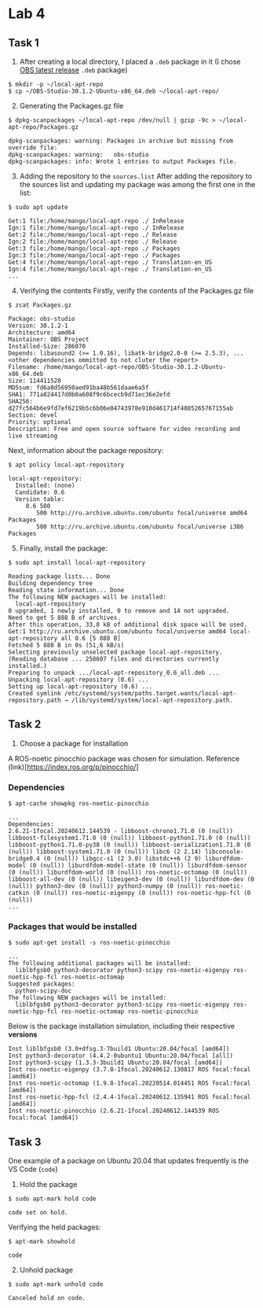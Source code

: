 # Lab 4

## Task 1
1. After creating a local directory, I placed a ```.deb``` package in it (I chose [OBS latest release](https://github.com/obsproject/obs-studio/releases) ```.deb``` package)
```
$ mkdir -p ~/local-apt-repo
$ cp ~/OBS-Studio-30.1.2-Ubuntu-x86_64.deb ~/local-apt-repo/

```
2. Generating the Packages.gz file
```
$ dpkg-scanpackages ~/local-apt-repo /dev/null | gzip -9c > ~/local-apt-repo/Packages.gz

dpkg-scanpackages: warning: Packages in archive but missing from override file:
dpkg-scanpackages: warning:   obs-studio
dpkg-scanpackages: info: Wrote 1 entries to output Packages file.

```
3. Adding the repository to the ```sources.list```
After adding the repository to the sources list and updating my package was among the first one in the list:
```
$ sudo apt update

Get:1 file:/home/mango/local-apt-repo ./ InRelease
Ign:1 file:/home/mango/local-apt-repo ./ InRelease
Get:2 file:/home/mango/local-apt-repo ./ Release
Ign:2 file:/home/mango/local-apt-repo ./ Release
Get:3 file:/home/mango/local-apt-repo ./ Packages
Ign:3 file:/home/mango/local-apt-repo ./ Packages
Get:4 file:/home/mango/local-apt-repo ./ Translation-en_US
Ign:4 file:/home/mango/local-apt-repo ./ Translation-en_US
...
```

4. Verifying the contents
Firstly, verify the contents of the Packages.gz file
```
$ zcat Packages.gz

Package: obs-studio
Version: 30.1.2-1
Architecture: amd64
Maintainer: OBS Project
Installed-Size: 286070
Depends: libasound2 (>= 1.0.16), libatk-bridge2.0-0 (>= 2.5.3), ... <other dependencies ommitted to not cluter the report>
Filename: /home/mango/local-apt-repo/OBS-Studio-30.1.2-Ubuntu-x86_64.deb
Size: 114411528
MD5sum: fd6a8d56950aed91ba48b561daae6a5f
SHA1: 771a824417d0b0a608f9c6bcecb9d71ec36e2efd
SHA256: d27fc564b6e9fd7ef6219b5c6b06e04743978e910d461714f4885265767155ab
Section: devel
Priority: optional
Description: Free and open source software for video recording and live streaming

```
Next, information about the package repository:
```
$ apt policy local-apt-repository 

local-apt-repository:
  Installed: (none)
  Candidate: 0.6
  Version table:
     0.6 500
        500 http://ru.archive.ubuntu.com/ubuntu focal/universe amd64 Packages
        500 http://ru.archive.ubuntu.com/ubuntu focal/universe i386 Packages
```
5. Finally, install the package:
```
$ sudo apt install local-apt-repository 

Reading package lists... Done
Building dependency tree       
Reading state information... Done
The following NEW packages will be installed:
  local-apt-repository
0 upgraded, 1 newly installed, 0 to remove and 14 not upgraded.
Need to get 5 888 B of archives.
After this operation, 33,8 kB of additional disk space will be used.
Get:1 http://ru.archive.ubuntu.com/ubuntu focal/universe amd64 local-apt-repository all 0.6 [5 888 B]
Fetched 5 888 B in 0s (51,6 kB/s)                    
Selecting previously unselected package local-apt-repository.
(Reading database ... 258607 files and directories currently installed.)
Preparing to unpack .../local-apt-repository_0.6_all.deb ...
Unpacking local-apt-repository (0.6) ...
Setting up local-apt-repository (0.6) ...
Created symlink /etc/systemd/system/paths.target.wants/local-apt-repository.path → /lib/systemd/system/local-apt-repository.path.

```
## Task 2
1. Choose a package for installation

A ROS-noetic pinocchio package was chosen for simulation. Reference (link)[https://index.ros.org/p/pinocchio/]

### Dependencies

```
$ apt-cache showpkg ros-noetic-pinocchio

...
Dependencies: 
2.6.21-1focal.20240612.144539 - libboost-chrono1.71.0 (0 (null)) libboost-filesystem1.71.0 (0 (null)) libboost-python1.71.0 (0 (null)) libboost-python1.71.0-py38 (0 (null)) libboost-serialization1.71.0 (0 (null)) libboost-system1.71.0 (0 (null)) libc6 (2 2.14) libconsole-bridge0.4 (0 (null)) libgcc-s1 (2 3.0) libstdc++6 (2 9) liburdfdom-model (0 (null)) liburdfdom-model-state (0 (null)) liburdfdom-sensor (0 (null)) liburdfdom-world (0 (null)) ros-noetic-octomap (0 (null)) libboost-all-dev (0 (null)) libeigen3-dev (0 (null)) liburdfdom-dev (0 (null)) python3-dev (0 (null)) python3-numpy (0 (null)) ros-noetic-catkin (0 (null)) ros-noetic-eigenpy (0 (null)) ros-noetic-hpp-fcl (0 (null)) 
...

```
### Packages that would be installed
```
$ sudo apt-get install -s ros-noetic-pinocchio

...
The following additional packages will be installed:
  liblbfgsb0 python3-decorator python3-scipy ros-noetic-eigenpy ros-noetic-hpp-fcl ros-noetic-octomap
Suggested packages:
  python-scipy-doc
The following NEW packages will be installed:
  liblbfgsb0 python3-decorator python3-scipy ros-noetic-eigenpy ros-noetic-hpp-fcl ros-noetic-octomap ros-noetic-pinocchio
```
Below is the package installation simulation, including their respective **versions**
```
Inst liblbfgsb0 (3.0+dfsg.3-7build1 Ubuntu:20.04/focal [amd64])
Inst python3-decorator (4.4.2-0ubuntu1 Ubuntu:20.04/focal [all])
Inst python3-scipy (1.3.3-3build1 Ubuntu:20.04/focal [amd64])
Inst ros-noetic-eigenpy (3.7.0-1focal.20240612.130817 ROS focal:focal [amd64])
Inst ros-noetic-octomap (1.9.8-1focal.20220514.014451 ROS focal:focal [amd64])
Inst ros-noetic-hpp-fcl (2.4.4-1focal.20240612.135941 ROS focal:focal [amd64])
Inst ros-noetic-pinocchio (2.6.21-1focal.20240612.144539 ROS focal:focal [amd64])
```

## Task 3
One example of a package on Ubuntu 20.04 that updates frequently is the VS Code (```code```)

1. Hold the package
```
$ sudo apt-mark hold code

code set on hold.
```
Verifying the held packages:
```
$ apt-mark showhold

code
```

2. Unhold package
```
$ sudo apt-mark unhold code

Canceled hold on code.

```